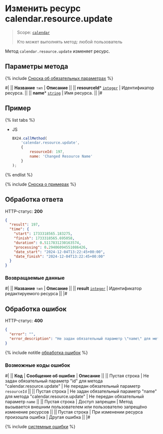 # Изменить ресурс calendar.resource.update

> Scope: [`calendar`](../../scopes/permissions.md)
>
> Кто может выполнять метод: любой пользователь

Метод `calendar.resource.update` изменяет ресурс.

## Параметры метода

{% include [Сноска об обязательных параметрах](../../../_includes/required.md) %}

#|
|| **Название**
`тип` | **Описание** ||
|| **resourceId***
[`integer`](../../data-types.md) | Идентификатор ресурса. ||
|| **name***
[`string`](../../data-types.md) | Имя ресурса. ||
|#

## Пример

{% list tabs %}

- JS

    ```js
    BX24.callMethod(
        'calendar.resource.update',
        {
            resourceId: 197,
            name: 'Changed Resource Name'
        }
    );
    ```

{% endlist %}

{% include [Сноска о примерах](../../../_includes/examples.md) %}

## Обработка ответа

HTTP-статус: **200**

```json
{
  "result": 197,
  "time": {
    "start": 1733318565.183275,
    "finish": 1733318565.695058,
    "duration": 0.5117831230163574,
    "processing": 0.29406094551086426,
    "date_start": "2024-12-04T13:22:45+00:00",
    "date_finish": "2024-12-04T13:22:45+00:00"
  }
}
```

### Возвращаемые данные

#|
|| **Название**
`тип` | **Описание** ||
|| **result**
[`integer`](../../data-types.md) | Идентификатор редактируемого ресурса ||
|#

## Обработка ошибок

HTTP-статус: **400**

```json
{
  "error": "",
  "error_description": "Не задан обязательный параметр \"name\" для метода \"calendar.resource.update\""
}
```
{% include notitle [обработка ошибок](../../../_includes/error-info.md) %}

### Возможные коды ошибок

#|
|| **Код** | **Сообщение об ошибке** | **Описание** ||
|| Пустая строка | Не задан обязательный параметр "id" для метода "calendar.resource.update" | Не передан обязательный параметр `resourceId` ||
|| Пустая строка | Не задан обязательный параметр "name" для метода "calendar.resource.update" | Не передан обязательный параметр `name` ||
|| Пустая строка | Доступ запрещен | Метод вызывается внешним пользователем или пользователю запрещёно изменение ресурсов ||
|| Пустая строка | При изменении ресурса произошла ошибка | Другая ошибка ||
|#

{% include [системные ошибки](../../../_includes/system-errors.md) %}